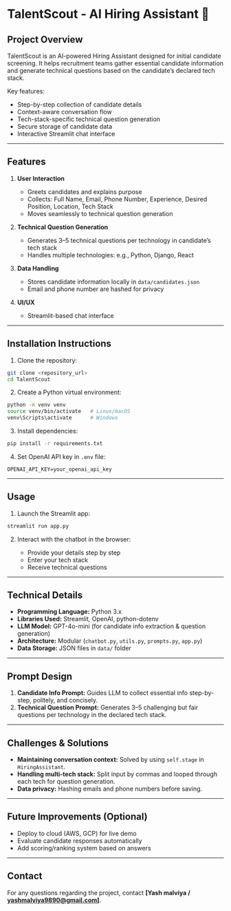 # TalentScout - AI Hiring Assistant 🤖

## Project Overview

TalentScout is an AI-powered Hiring Assistant designed for initial candidate screening. It helps recruitment teams gather essential candidate information and generate technical questions based on the candidate’s declared tech stack.

Key features:

* Step-by-step collection of candidate details
* Context-aware conversation flow
* Tech-stack-specific technical question generation
* Secure storage of candidate data
* Interactive Streamlit chat interface

---

## Features

1. **User Interaction**

   * Greets candidates and explains purpose
   * Collects: Full Name, Email, Phone Number, Experience, Desired Position, Location, Tech Stack
   * Moves seamlessly to technical question generation

2. **Technical Question Generation**

   * Generates 3–5 technical questions per technology in candidate’s tech stack
   * Handles multiple technologies: e.g., Python, Django, React

3. **Data Handling**

   * Stores candidate information locally in `data/candidates.json`
   * Email and phone number are hashed for privacy

4. **UI/UX**

   * Streamlit-based chat interface

---

## Installation Instructions

1. Clone the repository:

```bash
git clone <repository_url>
cd TalentScout
```

2. Create a Python virtual environment:

```bash
python -m venv venv
source venv/bin/activate   # Linux/macOS
venv\Scripts\activate      # Windows
```

3. Install dependencies:

```bash
pip install -r requirements.txt
```

4. Set OpenAI API key in `.env` file:

```
OPENAI_API_KEY=your_openai_api_key
```

---

## Usage

1. Launch the Streamlit app:

```bash
streamlit run app.py
```

2. Interact with the chatbot in the browser:

   * Provide your details step by step
   * Enter your tech stack
   * Receive technical questions



---

## Technical Details

* **Programming Language:** Python 3.x
* **Libraries Used:** Streamlit, OpenAI, python-dotenv
* **LLM Model:** GPT-4o-mini (for candidate info extraction & question generation)
* **Architecture:** Modular (`chatbot.py`, `utils.py`, `prompts.py`, `app.py`)
* **Data Storage:** JSON files in `data/` folder

---

## Prompt Design

1. **Candidate Info Prompt:** Guides LLM to collect essential info step-by-step, politely, and concisely.
2. **Technical Question Prompt:** Generates 3–5 challenging but fair questions per technology in the declared tech stack.

---

## Challenges & Solutions

* **Maintaining conversation context:** Solved by using `self.stage` in `HiringAssistant`.
* **Handling multi-tech stack:** Split input by commas and looped through each tech for question generation.
* **Data privacy:** Hashing emails and phone numbers before saving.

---

## Future Improvements (Optional)

* Deploy to cloud (AWS, GCP) for live demo
* Evaluate candidate responses automatically
* Add scoring/ranking system based on answers

---

## Contact

For any questions regarding the project, contact **\[Yash malviya / yashmalviya9890@gmail.com]**.
